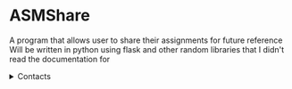 # ASMShare
A program that allows user to share their assignments for future reference<br>
Will be written in python using flask and other random libraries that I didn't read the documentation for

<details>
<summary>Contacts</summary>
<br>
- Discord: ReCore#6006 <br>
- Insta: MyLast9BrainCells <br>
- Reddit (Regrettably): u/NuclearMagpie <br>
- Phone: 452 044 922
</details>
